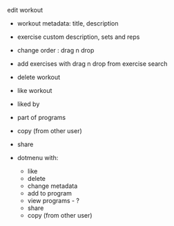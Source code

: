 edit workout 
- workout metadata: title, description

- exercise custom description, sets and reps
- change order : drag n drop
- add exercises with drag n drop from exercise search
- delete workout

- like workout
- liked by
- part of programs
- copy (from other user)
- share

- dotmenu with: 
    - like
    - delete
    - change metadata
    - add to program
    - view programs - ?
    - share
    - copy (from other user)
